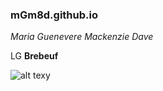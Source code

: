 ### mGm8d.github.io
*Maria Guenevere Mackenzie Dave*

LG **Brebeuf**

![alt texy](https://user-images.githubusercontent.com/122356574/211956624-d772cc57-9d22-4788-bd70-a020effd7a04.png)
